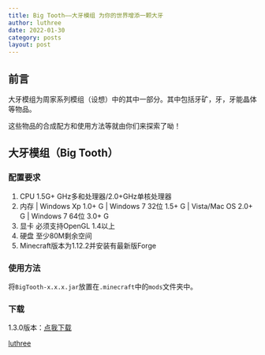 ```yaml
---
title: Big Tooth——大牙模组 为你的世界增添一颗大牙
author: luthree
date: 2022-01-30
category: posts
layout: post
---
```


## 前言

大牙模组为周家系列模组（设想）中的其中一部分。其中包括牙矿，牙，牙能晶体等物品。

这些物品的合成配方和使用方法等就由你们来探索了呦！

## 大牙模组（Big Tooth）

### 配置要求

1. CPU 1.5G+ GHz多和处理器/2.0+GHz单核处理器
2. 内存 | Windows Xp 1.0+ G | Windows 7 32位 1.5+ G | Vista/Mac OS 2.0+ G | Windows 7 64位 3.0+ G
3. 显卡 必须支持OpenGL 1.4以上
4. 硬盘 至少80M剩余空间
5. Minecraft版本为1.12.2并安装有最新版Forge

### 使用方法

将`BigTooth-x.x.x.jar`放置在`.minecraft`中的`mods`文件夹中。

### 下载

1.3.0版本：[点我下载](https://luthree.lanzouo.com/izywCzfmboh)

[luthree](https://luthr.ee)
